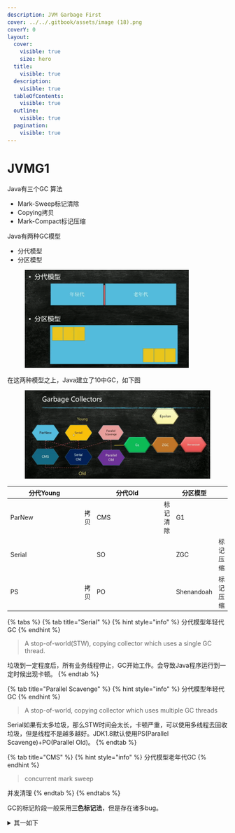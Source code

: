 ```yaml
---
description: JVM Garbage First
cover: ../../.gitbook/assets/image (18).png
coverY: 0
layout:
  cover:
    visible: true
    size: hero
  title:
    visible: true
  description:
    visible: true
  tableOfContents:
    visible: true
  outline:
    visible: true
  pagination:
    visible: true
---
```


# JVMG1

Java有三个GC 算法

* Mark-Sweep标记清除
* Copying拷贝
* Mark-Compact标记压缩

Java有两种GC模型

* 分代模型
* 分区模型

<figure><img src="../../.gitbook/assets/image (19).png" alt="" width="375"><figcaption></figcaption></figure>

在这两种模型之上，Java建立了10中GC，如下图

<figure><img src="../../.gitbook/assets/image (18).png" alt="" width="563"><figcaption></figcaption></figure>

<table data-full-width="true"><thead><tr><th width="156">分代Young</th><th></th><th width="140">分代Old</th><th></th><th>分区模型</th><th></th></tr></thead><tbody><tr><td>ParNew</td><td>拷贝</td><td>CMS</td><td>标记清除</td><td>G1</td><td></td></tr><tr><td>Serial</td><td></td><td>SO</td><td></td><td>ZGC</td><td>标记压缩</td></tr><tr><td>PS</td><td>拷贝</td><td>PO</td><td></td><td>Shenandoah</td><td>标记压缩</td></tr></tbody></table>

{% tabs %}
{% tab title="Serial" %}
{% hint style="info" %}
分代模型年轻代GC
{% endhint %}

> A stop-of-world(STW), copying collector which uses a single GC thread.

垃圾到一定程度后，所有业务线程停止，GC开始工作。会导致Java程序运行到一定时候出现卡顿。
{% endtab %}

{% tab title="Parallel Scavenge" %}
{% hint style="info" %}
分代模型年轻代GC
{% endhint %}

> A stop-of-world, copying collector which uses multiple GC threads

Serial如果有太多垃圾，那么STW时间会太长，卡顿严重，可以使用多线程去回收垃圾，但是线程不是越多越好。JDK1.8默认使用PS(Parallel Scavenge)+PO(Parallel Old)。
{% endtab %}

{% tab title="CMS" %}
{% hint style="info" %}
分代模型老年代GC
{% endhint %}

> concurrent mark sweep

并发清理
{% endtab %}
{% endtabs %}



GC的标记阶段一般采用**三色标记法**，但是存在诸多bug。

<details>

<summary>其一如下</summary>

A及其子已经标记到，B被标记到但其子未标记，D还未标记，此时标记任务停止，业务任务启动

<img src="../../.gitbook/assets/image (21).png" alt="" data-size="original">

A新引用了D，B取消引用D，变成下图，此时业务任务停止，标记任务启动

![](<../../.gitbook/assets/image (22).png>)

标记任务从灰色B继续标记，发现没有子，于是一轮结束，标记AB为有效，D为垃圾。

解决方案有很多，其一如下

在JVM中设计一种屏障，一旦观察到黑色向白色建立引用，将此黑色修正为灰色。

</details>





